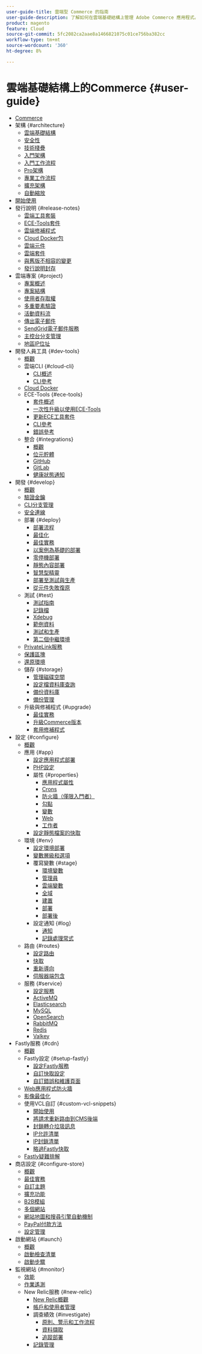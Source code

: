 ```yaml
---
user-guide-title: 雲端型 Commerce 的指南
user-guide-description: 了解如何在雲端基礎結構上管理 Adobe Commerce 應用程式。
product: magento
feature: Cloud
source-git-commit: 5fc2082ca2aae8a1466821075c01ce756ba382cc
workflow-type: tm+mt
source-wordcount: '360'
ht-degree: 8%

---
```



# 雲端基礎結構上的Commerce {#user-guide}

+ [Commerce](overview.md)
+ 架構 {#architecture}
   + [雲端基礎結構](architecture/cloud-architecture.md)
   + [安全性](architecture/security.md)
   + [技術棧疊](architecture/tech-stack.md)
   + [入門架構](architecture/starter-architecture.md)
   + [入門工作流程](architecture/starter-develop-deploy-workflow.md)
   + [Pro架構](architecture/pro-architecture.md)
   + [專業工作流程](architecture/pro-develop-deploy-workflow.md)
   + [擴充架構](architecture/scaled-architecture.md)
   + [自動縮放](architecture/autoscaling.md)
+ [開始使用](https://experienceleague.adobe.com/docs/commerce-on-cloud/start/overview.html?lang=zh-Hant)
+ 發行說明 {#release-notes}
   + [雲端工具套裝](release-notes/cloud-tools-suite.md)
   + [ECE-Tools套件](release-notes/ece-tools-package.md)
   + [雲端修補程式](release-notes/cloud-patches.md)
   + [Cloud Docker包](release-notes/cloud-docker.md)
   + [雲端元件](release-notes/cloud-components.md)
   + [雲端套件](release-notes/cloud-packages.md)
   + [與舊版不相容的變更](release-notes/backward-incompatible-changes.md)
   + [發行說明封存](release-notes/cloud-release-archive.md)
+ 雲端專案 {#project}
   + [專案概述](project/overview.md)
   + [專案結構](project/file-structure.md)
   + [使用者存取權](project/user-access.md)
   + [多重要素驗證](project/multi-factor-authentication.md)
   + [活動資料流](project/activity-stream.md)
   + [傳出電子郵件](project/outgoing-emails.md)
   + [SendGrid電子郵件服務](project/sendgrid.md)
   + [主控台分支管理](project/console-branches.md)
   + [地區IP位址](project/regional-ip-addresses.md)
+ 開發人員工具 {#dev-tools}
   + [概觀](dev-tools/overview.md)
   + 雲端CLI {#cloud-cli}
      + [CLI概述](dev-tools/cloud-cli-overview.md)
      + [CLI參考](dev-tools/cloud-cli-reference.md)
   + [Cloud Docker](dev-tools/cloud-docker.md)
   + ECE-Tools {#ece-tools}
      + [套件概述](dev-tools/package-overview.md)
      + [一次性升級以使用ECE-Tools](dev-tools/install-package.md)
      + [更新ECE工具套件](dev-tools/update-package.md)
      + [CLI參考](dev-tools/ece-tools-cli-reference.md)
      + [錯誤參考](dev-tools/error-reference.md)
   + 整合 {#integrations}
      + [概觀](integrations/overview.md)
      + [位元貯體](integrations/bitbucket.md)
      + [GitHub](integrations/github.md)
      + [GitLab](integrations/gitlab.md)
      + [健康狀態通知](integrations/health-notifications.md)
+ 開發 {#develop}
   + [概觀](development/overview.md)
   + [驗證金鑰](development/authentication-keys.md)
   + [CLI分支管理](development/cli-branches.md)
   + [安全連線](development/secure-connections.md)
   + 部署 {#deploy}
      + [部署流程](deploy/process.md)
      + [最佳化](deploy/optimization.md)
      + [最佳實務](deploy/best-practices.md)
      + [以案例為基礎的部署](deploy/scenario-based.md)
      + [零停機部署](deploy/reduce-downtime.md)
      + [靜態內容部署](deploy/static-content.md)
      + [智慧型精靈](deploy/smart-wizards.md)
      + [部署至測試與生產](deploy/staging-production.md)
      + [從元件失敗復原](deploy/recover-failed-deployment.md)
   + 測試 {#test}
      + [測試指南](test/guidance.md)
      + [記錄檔](test/log-locations.md)
      + [Xdebug](test/debug.md)
      + [範例資料](test/sample-data.md)
      + [測試和生產](test/staging-and-production.md)
      + [第二個中繼環境](test/second-staging.md)
   + [PrivateLink服務](development/privatelink-service.md)
   + [保護區塊](development/protective-block.md)
   + [還原環境](development/restore-environment.md)
   + 儲存 {#storage}
      + [管理磁碟空間](storage/manage-disk-space.md)
      + [設定檔資料庫查詢](storage/profile-database-queries.md)
      + [備份資料庫](storage/database-dump.md)
      + [備份管理](storage/snapshots.md)
   + 升級與修補程式 {#upgrade}
      + [最佳實務](development/best-practices.md)
      + [升級Commerce版本](development/commerce-version.md)
      + [套用修補程式](development/apply-patches.md)
+ 設定 {#configure}
   + [概觀](environment/overview.md)
   + 應用 {#app}
      + [設定應用程式部署](application/configure-app-yaml.md)
      + [PHP設定](application/php-settings.md)
      + 屬性 {#properties}
         + [應用程式屬性](application/properties.md)
         + [Crons](application/crons-property.md)
         + [防火牆（僅限入門者）](application/firewall-property.md)
         + [勾點](application/hooks-property.md)
         + [變數](application/variables-property.md)
         + [Web](application/web-property.md)
         + [工作者](application/workers-property.md)
      + [設定靜態檔案的快取](application/set-cache.md)
   + 環境 {#env}
      + [設定環境部署](environment/configure-env-yaml.md)
      + [變數層級和選項](environment/variable-levels.md)
      + 覆寫變數 {#stage}
         + [環境變數](environment/variables-intro.md)
         + [管理員](environment/variables-admin.md)
         + [雲端變數](environment/variables-cloud.md)
         + [全域](environment/variables-global.md)
         + [建置](environment/variables-build.md)
         + [部署](environment/variables-deploy.md)
         + [部署後](environment/variables-post-deploy.md)
      + 設定通知 {#log}
         + [通知](environment/set-up-notifications.md)
         + [記錄處理常式](environment/log-handlers.md)
   + 路由 {#routes}
      + [設定路由](routes/routes-yaml.md)
      + [快取](routes/caching.md)
      + [重新導向](routes/redirects.md)
      + [伺服器端包含](routes/server-side-includes.md)
   + 服務 {#service}
      + [設定服務](services/services-yaml.md)
      + [ActiveMQ](services/activemq.md)
      + [Elasticsearch](services/elasticsearch.md)
      + [MySQL](services/mysql.md)
      + [OpenSearch](services/opensearch.md)
      + [RabbitMQ](services/rabbitmq.md)
      + [Redis](services/redis.md)
      + [Valkey](services/valkey.md)
+ Fastly服務 {#cdn}
   + [概觀](cdn/fastly.md)
   + Fastly設定 {#setup-fastly}
      + [設定Fastly服務](cdn/fastly-configuration.md)
      + [自訂快取設定](cdn/fastly-custom-cache-configuration.md)
      + [自訂錯誤和維護頁面](cdn/fastly-custom-response.md)
   + [Web應用程式防火牆](cdn/fastly-waf-service.md)
   + [影像最佳化](cdn/fastly-image-optimization.md)
   + 使用VCL自訂 {#custom-vcl-snippets}
      + [開始使用](cdn/fastly-vcl-custom-snippets.md)
      + [將請求重新路由到CMS後端](cdn/fastly-vcl-wordpress.md)
      + [封鎖轉介垃圾訊息](cdn/fastly-vcl-badreferer.md)
      + [IP允許清單](cdn/fastly-vcl-allowlist.md)
      + [IP封鎖清單](cdn/fastly-vcl-blocking.md)
      + [略過Fastly快取](cdn/fastly-vcl-bypass-to-origin.md)
   + [Fastly疑難排解](cdn/fastly-troubleshooting.md)
+ 商店設定 {#configure-store}
   + [概觀](store/overview.md)
   + [最佳實務](store/best-practices.md)
   + [自訂主題](store/custom-theme.md)
   + [擴充功能](store/extensions.md)
   + [B2B模組](store/b2b-module.md)
   + [多個網站](store/multiple-sites.md)
   + [網站地圖和搜尋引擎自動機制](store/robots-sitemap.md)
   + [PayPal付款方法](store/paypal.md)
   + [設定管理](store/store-settings.md)
+ 啟動網站 {#launch}
   + [概觀](launch/overview.md)
   + [啟動檢查清單](launch/checklist.md)
   + [啟動步驟](launch/steps.md)
+ 監視網站 {#monitor}
   + [效能](monitor/performance.md)
   + [作業遙測](monitor/operational-telemetry.md)
   + New Relic服務 {#new-relic}
      + [New Relic概觀](monitor/new-relic-service.md)
      + [帳戶和使用者管理](monitor/account-management.md)
      + 調查績效 {#investigate}
         + [原則、警示和工作流程](monitor/investigate-performance.md)
         + [資料擷取](monitor/ingest-data.md)
         + [追蹤部署](monitor/track-deployments.md)
      + [記錄管理](monitor/log-management.md)
